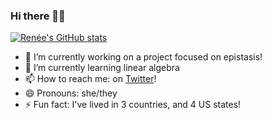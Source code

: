 ### Hi there 👋🏽
[![Renée's GitHub stats](https://github-readme-stats.vercel.app/api?username=reneemf&count_private=true&show_icons=true&theme=cobalt)](https://github.com/anuraghazra/github-readme-stats)
- 🔭  I’m currently working on a project focused on epistasis! 
- 🌱  I’m currently learning linear algebra
- 📫  How to reach me: on [Twitter](https://twitter.com/renee_fonseca)!
- 😄  Pronouns: she/they
- ⚡  Fun fact: I've lived in 3 countries, and 4 US states!

<!--
**reneemf/reneemf** is a ✨ _special_ ✨ repository because its `README.md` (this file) appears on your GitHub profile.

Here are some ideas to get you started:

- 🔭 I’m currently working on a project focused on epistasis!
- 🌱 I’m currently learning linear algebra
- 👯 I’m looking to collaborate on ...
- 🤔 I’m looking for help with ...
- 💬 Ask me about ...
- 📫 How to reach me: on [Twitter](https://twitter.com/renee_fonseca)!
- 😄 Pronouns: she/they
- ⚡ Fun fact: ...
-->
